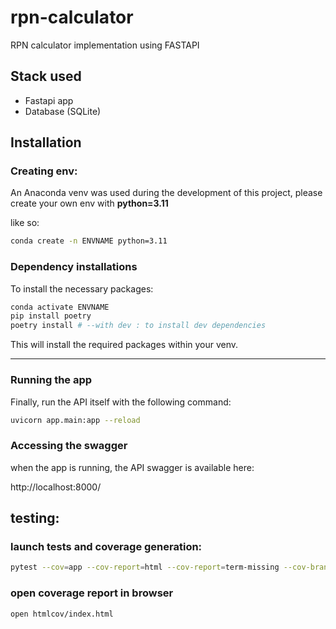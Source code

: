 # rpn-calculator
RPN calculator implementation using FASTAPI

## Stack used

* Fastapi app
* Database (SQLite)

## Installation

### Creating env:

An Anaconda venv was used during the development of this project, please create your own env with **python=3.11**

like so:

```bash
conda create -n ENVNAME python=3.11
```

### Dependency installations

To install the necessary packages:

```bash
conda activate ENVNAME
pip install poetry
poetry install # --with dev : to install dev dependencies
```

This will install the required packages within your venv.

---

### Running the app

Finally, run the API itself with the following command:

```zsh
uvicorn app.main:app --reload
```

### Accessing the swagger

when the app is running, the API swagger is available here:

http://localhost:8000/


## testing:

### launch tests and coverage generation:
```zsh
pytest --cov=app --cov-report=html --cov-report=term-missing --cov-branch tests/
```

### open coverage report in browser
```zsh
open htmlcov/index.html
```
